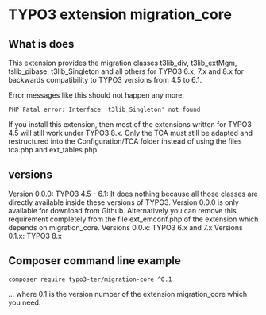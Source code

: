 # TYPO3 extension migration_core

## What is does

This extension provides the migration classes t3lib_div, t3lib_extMgm, tslib_pibase, t3lib_Singleton and all others for TYPO3 6.x, 7.x and 8.x for backwards compatibility to TYPO3 versions from 4.5 to 6.1.

Error messages like this should not happen any more:

    PHP Fatal error: Interface 't3lib_Singleton' not found

If you install this extension, then most of the extensions written for TYPO3 4.5 will still work under TYPO3 8.x. Only the TCA must still be adapted and restructured into the Configuration/TCA folder instead of using the files tca.php and ext_tables.php.

## versions

Version  0.0.0:  TYPO3 4.5 - 6.1: It does nothing because all those classes are directly available inside these versions of TYPO3. Version 0.0.0 is only available for download from Github. Alternatively you can remove this requirement completely from the file ext_emconf.php of the extension which depends on migration_core.
Versions 0.0.x:  TYPO3 6.x and 7.x
Versions 0.1.x:  TYPO3 8.x


## Composer command line example

`composer require typo3-ter/migration-core ^0.1`
    
... where 0.1 is the version number of the extension migration_core which you need.


